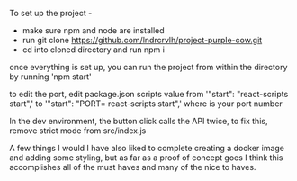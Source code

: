 To set up the project - 
* make sure npm and node are installed 
* run git clone https://github.com/lndrcrvlh/project-purple-cow.git
* cd into cloned directory and run npm i

once everything is set up, you can run the project from within the directory by running 'npm start'

to edit the port, edit package.json scripts value from '"start": "react-scripts start",' to '"start": "PORT=<port> react-scripts start",' where <port> is your port number 

In the dev environment, the button click calls the API twice, to fix this, remove strict mode from src/index.js

A few things I would I have also liked to complete creating a docker image and adding some styling, but as far as a proof of concept goes I think this accomplishes all of the must haves and many of the nice to haves.